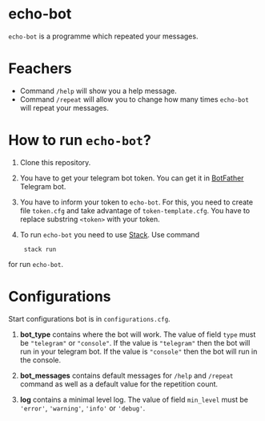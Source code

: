 # echo-bot


`echo-bot` is a programme which repeated your messages. 

# Feachers

* Command `/help` will show you a help message.
* Command `/repeat` will allow you to change how many times `echo-bot` will repeat your messages.  

# How to run `echo-bot`?

1. Clone this repository.
2. You have to get your telegram bot token. You can get it in [BotFather](https://t.me/BotFather) Telegram bot.
3. You have to inform your token to `echo-bot`. For this, you need to create file `token.cfg` and take advantage of `token-template.cfg`. You have to replace substring `<token>` with your token.
4. To run `echo-bot` you need to use [Stack](https://docs.haskellstack.org/en/stable/README/). Use command
    
        stack run

for run `echo-bot`.

# Configurations

Start configurations bot is in `configurations.cfg`.

1. **bot_type** contains where the bot will work. The value of field `type` must be `"telegram"` or `"console"`. If the value is `"telegram"` then the bot will run in your telegram bot. If the value is `"console"` then the bot will run in the console.

2. **bot_messages** contains default messages for `/help` and `/repeat` command as well as a default value for the repetition count.

3. **log** contains a minimal level log. The value of field `min_level` must be  `'error'`, `'warning'`, `'info'` or `'debug'`.